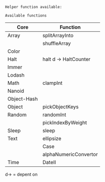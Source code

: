 `Helper function available:`

`Available functions`

| Core        | Function              |
| ----------- | --------------------- |
| Array       | splitArrayInto        |
|             | shuffleArray          |
| Color       |                       |
| Halt        | halt d -> HaltCounter |
| Immer       |                       |
| Lodash      |                       |
| Math        | clampInt              |
| Nanoid      |                       |
| Object-Hash |                       |
| Object      | pickObjectKeys        |
| Random      | randomInt             |
|             | pickIndexByWeight     |
| Sleep       | sleep                 |
| Text        | ellipsize             |
|             | Case                  |
|             | alphaNumericConvertor |
| Time        | DateII                |

d-> = depent on
